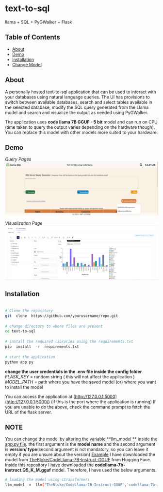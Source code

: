 
# text-to-sql

llama + SQL + PyGWalker + Flask

## Table of Contents

- [About](#about)
- [Demo](#demo)
- [Installation](#installation)
- [Change Model](#note)

## About

A personally hosted text-to-sql application that can be used to interact with your databases using natural language queries. The UI has provisions to switch between available databases, search and select tables available in the selected database, modify the SQL query generated from the Llama model and search and visualize the output as needed using PyGWalker.

The application uses **code llama 7B GGUF - 5 bit** model and can run on CPU (time taken to query the output varies depending on the hardware though).  
You can replace this model with other models more suited to your hardware.

## Demo

*Query Pages*
![application screenshots](llama_git.gif)


*Visualization Page*
![PyGWalker render](pygwalker.jpg)
  

## Installation

  
```bash

# Clone the repository
git  clone  https://github.com/yourusername/repo.git

# change directory to where files are present
cd text-to-sql

# install the required libraries using the requirements.txt
pip  install  -r  requirements.txt

# start the application
python app.py
```
**change the user credentials in the .env file inside the config folder**
*FLASK_KEY* = random string ( this will not affect the application )
*MODEL_PATH* = path where you have the saved model (or) where you want to install the model

You can access the application at [http://127.0.0.1:5000](http://127.0.0.1:5000/) (if this is the port where the application is running)
If you are unable to do the above, check the command prompt to fetch the URL of the flask server.

## NOTE

<u>You can change the model by altering the variable **llm_model ** inside the app.py file</u>. the first argument is the **model name** and the second argument is **version/ type**(second argument is not mandatory, so you can leave it empty if you are unsure about the version)
<u>Example</u>
I have downloaded the model from [TheBloke/CodeLlama-7B-Instruct-GGUF](https://huggingface.co/TheBloke/CodeLlama-7B-Instruct-GGUF) from Hugging Face. Inside this repository I have downloaded the **codellama-7b-instruct.Q5_K_M.gguf** model. Therefore, I have used the below arguments.
```bash
# loading the model using ctransformers
llm_model  =  llm('TheBloke/CodeLlama-7B-Instruct-GGUF','codellama-7b-instruct.Q5_K_M.gguf')
```

